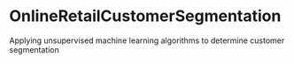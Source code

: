 # OnlineRetailCustomerSegmentation
Applying unsupervised machine learning algorithms to determine customer segmentation
